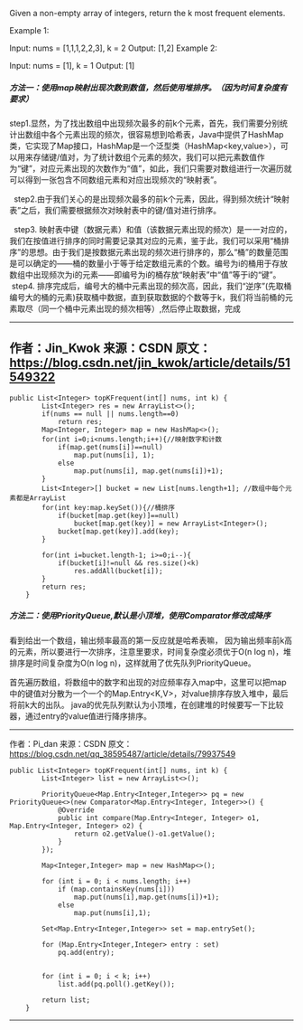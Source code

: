 Given a non-empty array of integers, return the k most frequent elements.

Example 1:

Input: nums = [1,1,1,2,2,3], k = 2
Output: [1,2]
Example 2:

Input: nums = [1], k = 1
Output: [1]

##### 方法一：使用map映射出现次数到数值，然后使用堆排序。（因为时间复杂度有要求）

 step1.显然，为了找出数组中出现频次最多的前k个元素，首先，我们需要分别统计出数组中各个元素出现的频次，很容易想到哈希表，Java中提供了HashMap类，它实现了Map接口，HashMap是一个泛型类（HashMap<key,value>），可以用来存储键/值对，为了统计数组个元素的频次，我们可以把元素数值作为“键”，对应元素出现的次数作为“值”，如此，我们只需要对数组进行一次遍历就可以得到一张包含不同数组元素和对应出现频次的“映射表”。

  step2.由于我们关心的是出现频次最多的前k个元素，因此，得到频次统计“映射表”之后，我们需要根据频次对映射表中的键/值对进行排序。

  step3. 映射表中键（数据元素）和值（该数据元素出现的频次）是一一对应的，我们在按值进行排序的同时需要记录其对应的元素，鉴于此，我们可以采用“桶排序”的思想。由于我们是按数据元素出现的频次进行排序的，那么“桶”的数量范围是可以确定的——桶的数量小于等于给定数组元素的个数。编号为i的桶用于存放数组中出现频次为i的元素——即编号为i的桶存放“映射表”中“值”等于i的“键”。
   step4. 排序完成后，编号大的桶中元素出现的频次高，因此，我们“逆序”(先取桶编号大的桶的元素)获取桶中数据，直到获取数据的个数等于k，我们将当前桶的元素取尽（同一个桶中元素出现的频次相等）,然后停止取数据，完成
   
--------------------- 
作者：Jin_Kwok 
来源：CSDN 
原文：https://blog.csdn.net/jin_kwok/article/details/51549322 
------------------
    public List<Integer> topKFrequent(int[] nums, int k) {
            List<Integer> res = new ArrayList<>();
            if(nums == null || nums.length==0)
                return res;
            Map<Integer, Integer> map = new HashMap<>();
            for(int i=0;i<nums.length;i++){//映射数字和计数
                if(map.get(nums[i])==null)
                    map.put(nums[i], 1);
                else
                    map.put(nums[i], map.get(nums[i])+1);
            }
            List<Integer>[] bucket = new List[nums.length+1]; //数组中每个元素都是ArrayList
            for(int key:map.keySet()){//桶排序
                if(bucket[map.get(key)]==null)
                    bucket[map.get(key)] = new ArrayList<Integer>();
                bucket[map.get(key)].add(key);
            }

            for(int i=bucket.length-1; i>=0;i--){
                if(bucket[i]!=null && res.size()<k)
                    res.addAll(bucket[i]);
            }
            return res;
        }
        
        
   ##### 方法二：使用PriorityQueue,默认是小顶堆，使用Comparator修改成降序
   
   看到给出一个数组，输出频率最高的第一反应就是哈希表嘛， 因为输出频率前k高的元素，所以要进行一次排序，注意里要求，时间复杂度必须优于O(n log n)，堆排序是时间复杂度为O(n log n)，这样就用了优先队列PriorityQueue。

首先遍历数组，将数组中的数字和出现的对应频率存入map中，这里可以把map中的键值对分散为一个一个的Map.Entry<K,V>，对value排序存放入堆中，最后将前k大的出队。
java的优先队列默认为小顶堆，在创建堆的时候要写一下比较器，通过entry的value值进行降序排序。

--------------------- 
作者：Pi_dan 
来源：CSDN 
原文：https://blog.csdn.net/qq_38595487/article/details/79937549 

    public List<Integer> topKFrequent(int[] nums, int k) {
            List<Integer> list = new ArrayList<>();

            PriorityQueue<Map.Entry<Integer,Integer>> pq = new PriorityQueue<>(new Comparator<Map.Entry<Integer, Integer>>() {
                @Override
                public int compare(Map.Entry<Integer, Integer> o1, Map.Entry<Integer, Integer> o2) {
                    return o2.getValue()-o1.getValue();
                }
            });

            Map<Integer,Integer> map = new HashMap<>();

            for (int i = 0; i < nums.length; i++) 
                if (map.containsKey(nums[i]))
                    map.put(nums[i],map.get(nums[i])+1);
                else
                    map.put(nums[i],1);

            Set<Map.Entry<Integer,Integer>> set = map.entrySet();

            for (Map.Entry<Integer,Integer> entry : set)
                pq.add(entry);


            for (int i = 0; i < k; i++) 
                list.add(pq.poll().getKey());

            return list;
        }

--------------------- 
